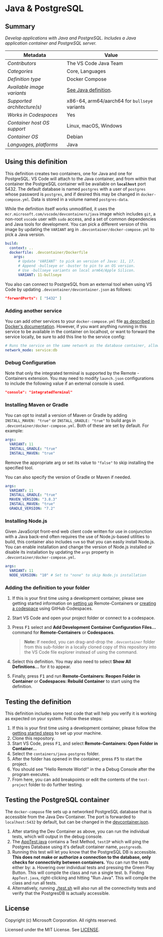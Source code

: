 # Java & PostgreSQL

## Summary

*Develop applications with Java and PostgreSQL. Includes a Java application container and PostgreSQL server.*

| Metadata | Value |  
|----------|-------|
| *Contributors* | The VS Code Java Team |
| *Categories* | Core, Languages |
| *Definition type* | Docker Compose |
| *Available image variants* | [See Java definition](../java). |
| *Supported architecture(s)* | x86-64, arm64/aarch64 for `bullseye` variants |
| *Works in Codespaces* | Yes |
| *Container host OS support* | Linux, macOS, Windows |
| *Container OS* | Debian |
| *Languages, platforms* | Java |

## Using this definition

This definition creates two containers, one for Java and one for PostgreSQL. VS Code will attach to the Java container, and from within that container the PostgreSQL container will be available on **`localhost`** port 5432. The default database is named `postgres` with a user of `postgres` whose password is `postgres`, and if desired this may be changed in `docker-compose.yml`. Data is stored in a volume named `postgres-data`.

While the definition itself works unmodified, it uses the `mcr.microsoft.com/vscode/devcontainers/java` image which includes `git`, a non-root `vscode` user with `sudo` access, and a set of common dependencies and Java tools for development. You can pick a different version of this image by updating the `VARIANT` arg in `.devcontainer/docker-compose.yml` to pick a Java version.

```yaml
build:
  context: ..
  dockerfile: .devcontainer/Dockerfile
    args:
      # Update 'VARIANT' to pick an version of Java: 11, 17.
      # Append -bullseye or -buster to pin to an OS version.
      # Use -bullseye variants on local arm64/Apple Silicon.
      VARIANT: 11-bullseye
```

You also can connect to PostgreSQL from an external tool when using VS Code by updating `.devcontainer/devcontainer.json` as follows:

```json
"forwardPorts": [ "5432" ]
```

### Adding another service

You can add other services to your `docker-compose.yml` file [as described in Docker's documentation](https://docs.docker.com/compose/compose-file/#service-configuration-reference). However, if you want anything running in this service to be available in the container on localhost, or want to forward the service locally, be sure to add this line to the service config:

```yaml
# Runs the service on the same network as the database container, allows "forwardPorts" in devcontainer.json function.
network_mode: service:db
```

### Debug Configuration

Note that only the integrated terminal is supported by the Remote - Containers extension. You may need to modify `launch.json` configurations to include the following value if an external console is used.

```json
"console": "integratedTerminal"
```

### Installing Maven or Gradle

You can opt to install a version of Maven or Gradle by adding `INSTALL_MAVEN: "true"` or `INSTALL_GRADLE: "true"` to build args in `.devcontainer/docker-compose.yml`. Both of these are set by default. For example:

```yaml
args:
  VARIANT: 11
  INSTALL_GRADLE: "true"
  INSTALL_MAVEN: "true"
```

Remove the appropriate arg or set its value to `"false"` to skip installing the specified tool.

You can also specify the version of Gradle or Maven if needed.

```yaml
args:
  VARIANT: 11
  INSTALL_GRADLE: "true"
  MAVEN_VERSION: "3.8.3"
  INSTALL_MAVEN: "true"
  GRADLE_VERSION: "7.2"
```

### Installing Node.js

Given JavaScript front-end web client code written for use in conjunction with a Java back-end often requires the use of Node.js-based utilities to build, this container also includes `nvm` so that you can easily install Node.js. You can enable installation and change the version of Node.js installed or disable its installation by updating the `args` property in `.devcontainer/docker-compose.yml`.

```yaml
args:
  VARIANT: 11
  NODE_VERSION: "10" # Set to "none" to skip Node.js installation
```

### Adding the definition to your folder

1. If this is your first time using a development container, please see getting started information on [setting up](https://aka.ms/vscode-remote/containers/getting-started) Remote-Containers or [creating a codespace](https://aka.ms/ghcs-open-codespace) using GitHub Codespaces.

2. Start VS Code and open your project folder or connect to a codespace.

3. Press <kbd>F1</kbd> select and **Add Development Container Configuration Files...** command for **Remote-Containers** or **Codespaces**.

   > **Note:** If needed, you can drag-and-drop the `.devcontainer` folder from this sub-folder in a locally cloned copy of this repository into the VS Code file explorer instead of using the command.

4. Select this definition. You may also need to select **Show All Definitions...** for it to appear.

5. Finally, press <kbd>F1</kbd> and run **Remote-Containers: Reopen Folder in Container** or **Codespaces: Rebuild Container** to start using the definition.

## Testing the definition

This definition includes some test code that will help you verify it is working as expected on your system. Follow these steps:

1. If this is your first time using a development container, please follow the [getting started steps](https://aka.ms/vscode-remote/containers/getting-started) to set up your machine.
2. Clone this repository.
3. Start VS Code, press <kbd>F1</kbd>, and select **Remote-Containers: Open Folder in Container...**
4. Select the `containers/java-postgres` folder.
5. After the folder has opened in the container, press <kbd>F5</kbd> to start the project.
6. You should see "Hello Remote World!" in the a Debug Console after the program executes.
7. From here, you can add breakpoints or edit the contents of the `test-project` folder to do further testing.

## Testing the PostgreSQL container

The `docker-compose` file sets up a networked PostgreSQL database that is accessible from the Java Dev Container. The port is forwarded to `localhost:5432` by default, but can be changed in the [devcontainer.json](.devcontainer\devcontainer.json).

1. After starting the Dev Container as above, you can run the individual tests, which will output in the debug console.
2. The [AppTest.java](test-project\src\test\java\com\mycompany\app\AppTest.java) contains a Test Method, `testIP` which will ping the Postgres Database using it's default container name, `postgresdb`.
3. Running this test will let you know that the PostgreSQL DB is accessible. **This does not make or authorize a connection to the database, only checks for connectivity between containers.** You can run the tests either by:
   a. Hovering over individual tests and pressing the Green Play Button. This will compile the class and run a single test.
   b. Finding `AppTest.java`, right-clicking and hitting "Run Java". This will compile the class and run all tests.
5. Alternatively, running [./test.sh](test-project/test-utils.sh) will also run all the connectivity tests and verify that the PostgresDB is actually accessible. 

## License

Copyright (c) Microsoft Corporation. All rights reserved.

Licensed under the MIT License. See [LICENSE](https://github.com/microsoft/vscode-dev-containers/blob/main/LICENSE).
